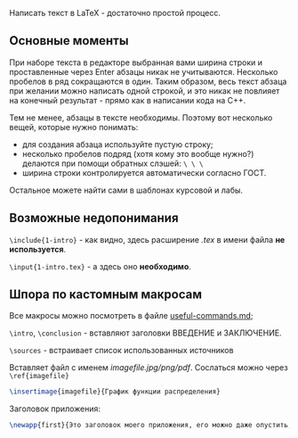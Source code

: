 Написать текст в LaTeX - достаточно простой процесс.

## Основные моменты

При наборе текста в редакторе выбранная вами ширина строки и проставленные через Enter абзацы никак не учитываются. Несколько
пробелов в ряд сокращаются в один. Таким образом, весь текст абзаца при желании можно написать одной
строкой, и это никак не повлияет на конечный результат - прямо как в написании
кода на C++.

Тем не менее, абзацы в тексте необходимы. Поэтому вот несколько вещей, которые нужно понимать:

- для создания абзаца используйте пустую строку;
- несколько пробелов подряд (хотя кому это вообще нужно?) делаются при помощи
  обратных слэшей: `\ \ \`
- ширина строки контролируется автоматически согласно ГОСТ.

Остальное можете найти сами в шаблонах курсовой и лабы.

## Возможные недопонимания

`\include{1-intro}` - как видно, здесь расширение _.tex_ в имени файла **не используется**.

`\input{1-intro.tex}` - а здесь оно **необходимо**.

## Шпора по кастомным макросам

Все макросы можно посмотреть в файле [useful-commands.md](useful-commands.md);

`\intro`, `\conclusion` - вставляют заголовки ВВЕДЕНИЕ и ЗАКЛЮЧЕНИЕ.

`\sources` - встраивает список использованных источников

Вставляет файл с именем _imagefile.jpg/png/pdf_. Сослаться можно через `\ref{imagefile}`

```latex
\insertimage{imagefile}{График функции распределения}
```

Заголовок приложения:

```latex
\newapp{first}{Это заголовок моего приложения, его можно даже опустить, оставив эти скобки пустыми}
```

